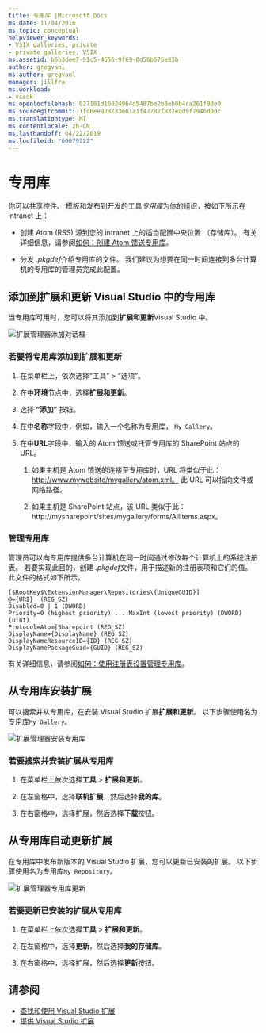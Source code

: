 ```yaml
---
title: 专用库 |Microsoft Docs
ms.date: 11/04/2016
ms.topic: conceptual
helpviewer_keywords:
- VSIX galleries, private
- private galleries, VSIX
ms.assetid: b6b3dee7-91c5-4556-9f69-0d56b675e83b
author: gregvanl
ms.author: gregvanl
manager: jillfra
ms.workload:
- vssdk
ms.openlocfilehash: 027181d16024964d5487be2b3eb0b4ca261f98e0
ms.sourcegitcommit: 1fc6ee928733e61a1f42782f832ead9f7946d00c
ms.translationtype: MT
ms.contentlocale: zh-CN
ms.lasthandoff: 04/22/2019
ms.locfileid: "60079222"
---
```

# <a name="private-galleries"></a>专用库
你可以共享控件、 模板和发布到开发的工具*专用库*为你的组织，按如下所示在 intranet 上：

- 创建 Atom (RSS) 源到您的 intranet 上的适当配置中央位置 （存储库）。 有关详细信息，请参阅[如何：创建 Atom 馈送专用库](../extensibility/how-to-create-an-atom-feed-for-a-private-gallery.md)。

- 分发 *.pkgdef*介绍专用库的文件。 我们建议为想要在同一时间连接到多台计算机的专用库的管理员完成此配置。

## <a name="add-a-private-gallery-to-extensions-and-updates-in-visual-studio"></a>添加到扩展和更新 Visual Studio 中的专用库
 当专用库可用时，您可以将其添加到**扩展和更新**Visual Studio 中。

 ![扩展管理器添加对话框](../extensibility/media/em_adddialog.png "EM_AddDialog")

### <a name="to-add-a-private-gallery-to-extensions-and-updates"></a>若要将专用库添加到扩展和更新

1. 在菜单栏上，依次选择“工具” > “选项”。

2. 在中**环境**节点中，选择**扩展和更新**。

3. 选择 **“添加”** 按钮。

4. 在中**名称**字段中，例如，输入一个名称为专用库， `My Gallery`。

5. 在中**URL**字段中，输入的 Atom 馈送或托管专用库的 SharePoint 站点的 URL。

    1. 如果主机是 Atom 馈送的连接至专用库时，URL 将类似于此： http://www.mywebsite/mygallery/atom.xml。  此 URL 可以指向文件或网络路径。

    2. 如果主机是 SharePoint 站点，该 URL 类似于此： http://mysharepoint/sites/mygallery/forms/AllItems.aspx。

### <a name="manage-private-galleries"></a>管理专用库
 管理员可以向专用库提供多台计算机在同一时间通过修改每个计算机上的系统注册表。 若要实现此目的，创建 *.pkgdef*文件，用于描述新的注册表项和它们的值。  此文件的格式如下所示。

```
[$RootKey$\ExtensionManager\Repositories\{UniqueGUID}]
@={URI}  (REG_SZ)
Disabled=0 | 1 (DWORD)
Priority=0 (highest priority) ... MaxInt (lowest priority) (DWORD) (uint)
Protocol=Atom|Sharepoint (REG_SZ)
DisplayName={DisplayName} (REG_SZ)
DisplayNameResourceID={ID} (REG_SZ)
DisplayNamePackageGuid={GUID} (REG_SZ)

```

 有关详细信息，请参阅[如何：使用注册表设置管理专用库](../extensibility/how-to-manage-a-private-gallery-by-using-registry-settings.md)。

## <a name="install-extensions-from-a-private-gallery"></a>从专用库安装扩展
 可以搜索并从专用库，在安装 Visual Studio 扩展**扩展和更新**。 以下步骤使用名为专用库`My Gallery`。

 ![扩展管理器安装专用库](../extensibility/media/em_.png "EM_")

### <a name="to-search-for-and-install-extensions-from-a-private-gallery"></a>若要搜索并安装扩展从专用库

1. 在菜单栏上依次选择**工具** > **扩展和更新**。

2. 在左窗格中，选择**联机扩展**，然后选择**我的库**。

3. 在右窗格中，选择扩展，然后选择**下载**按钮。

## <a name="update-extensions-from-a-private-gallery"></a>从专用库自动更新扩展
 在专用库中发布新版本的 Visual Studio 扩展，您可以更新已安装的扩展。 以下步骤使用名为专用库`My Repository`。

 ![扩展管理器专用库更新](../extensibility/media/em_update.png "EM_Update")

### <a name="to-update-an-installed-extension-from-a-private-gallery"></a>若要更新已安装的扩展从专用库

1. 在菜单栏上依次选择**工具** > **扩展和更新**。

2. 在左窗格中，选择**更新**，然后选择**我的存储库**。

3. 在右窗格中，选择扩展，然后选择**更新**按钮。

## <a name="see-also"></a>请参阅
- [查找和使用 Visual Studio 扩展](../ide/finding-and-using-visual-studio-extensions.md)
- [提供 Visual Studio 扩展](../extensibility/shipping-visual-studio-extensions.md)